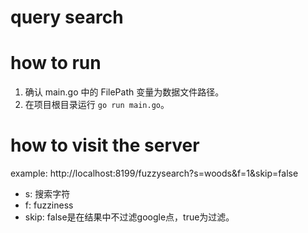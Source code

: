 # query search

# how to run
1. 确认 main.go 中的 FilePath 变量为数据文件路径。
2. 在项目根目录运行 `go run main.go`。

# how to visit the server 
example: http://localhost:8199/fuzzysearch?s=woods&f=1&skip=false

- s: 搜索字符
- f: fuzziness
- skip: false是在结果中不过滤google点，true为过滤。
